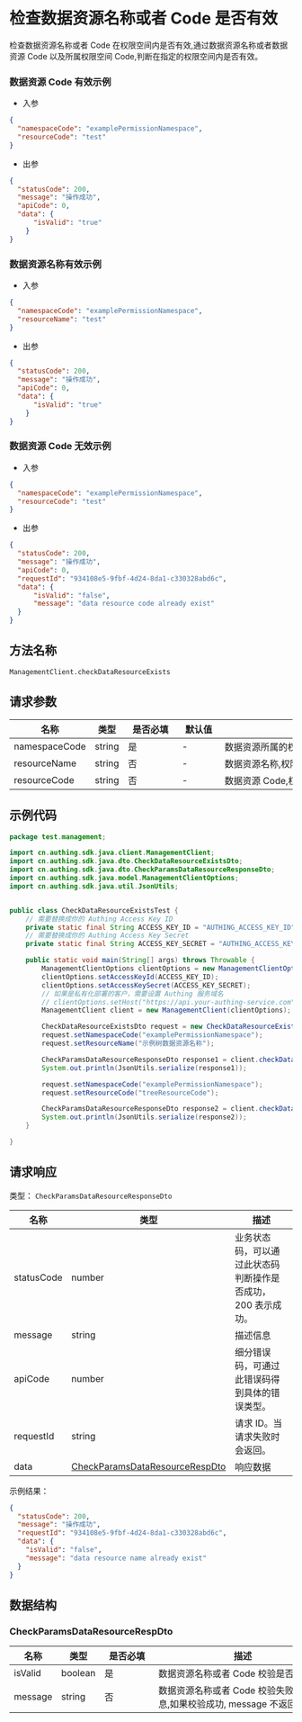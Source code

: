 # 检查数据资源名称或者 Code 是否有效

<!--
  警告⚠️：
  不要直接修改该文档，
  https://github.com/Authing/authing-docs-factory
  使用该项目进行生成
-->

<LastUpdated />

检查数据资源名称或者 Code 在权限空间内是否有效,通过数据资源名称或者数据资源 Code 以及所属权限空间 Code,判断在指定的权限空间内是否有效。

### 数据资源 Code 有效示例

- 入参

```json
{
  "namespaceCode": "examplePermissionNamespace",
  "resourceCode": "test"
}
```

- 出参

```json
{
  "statusCode": 200,
  "message": "操作成功",
  "apiCode": 0,
  "data": {
      "isValid": "true"
    }
}
```

### 数据资源名称有效示例

- 入参

```json
{
  "namespaceCode": "examplePermissionNamespace",
  "resourceName": "test"
}
```

- 出参

```json
{
  "statusCode": 200,
  "message": "操作成功",
  "apiCode": 0,
  "data": {
      "isValid": "true"
    }
}
```

### 数据资源 Code 无效示例

- 入参

```json
{
  "namespaceCode": "examplePermissionNamespace",
  "resourceCode": "test"
}
```

- 出参

```json
{
  "statusCode": 200,
  "message": "操作成功",
  "apiCode": 0,
  "requestId": "934108e5-9fbf-4d24-8da1-c330328abd6c",
  "data": {
      "isValid": "false",
      "message": "data resource code already exist"
  }
}
```
  

## 方法名称

`ManagementClient.checkDataResourceExists`

## 请求参数

| 名称 | 类型 | <div style="width:80px">是否必填</div> | <div style="width:60px">默认值</div> | <div style="width:300px">描述</div> | <div style="width:200px">示例值</div> |
| ---- | ---- | ---- | ---- | ---- | ---- |
 | namespaceCode | string  | 是 | - | 数据资源所属的权限空间 Code  | `examplePermissionNamespace` |
 | resourceName | string  | 否 | - | 数据资源名称,权限空间内唯一  | `示例数据资源名称` |
 | resourceCode | string  | 否 | - | 数据资源 Code,权限空间内唯一  | `dataResourceTestCode` |




## 示例代码

```java
package test.management;

import cn.authing.sdk.java.client.ManagementClient;
import cn.authing.sdk.java.dto.CheckDataResourceExistsDto;
import cn.authing.sdk.java.dto.CheckParamsDataResourceResponseDto;
import cn.authing.sdk.java.model.ManagementClientOptions;
import cn.authing.sdk.java.util.JsonUtils;


public class CheckDataResourceExistsTest {
    // 需要替换成你的 Authing Access Key ID
    private static final String ACCESS_KEY_ID = "AUTHING_ACCESS_KEY_ID";
    // 需要替换成你的 Authing Access Key Secret
    private static final String ACCESS_KEY_SECRET = "AUTHING_ACCESS_KEY_SECRET";

    public static void main(String[] args) throws Throwable {
        ManagementClientOptions clientOptions = new ManagementClientOptions();
        clientOptions.setAccessKeyId(ACCESS_KEY_ID);
        clientOptions.setAccessKeySecret(ACCESS_KEY_SECRET);
        // 如果是私有化部署的客户，需要设置 Authing 服务域名
        // clientOptions.setHost("https://api.your-authing-service.com");
        ManagementClient client = new ManagementClient(clientOptions);

        CheckDataResourceExistsDto request = new CheckDataResourceExistsDto();
        request.setNamespaceCode("examplePermissionNamespace");
        request.setResourceName("示例树数据资源名称");

        CheckParamsDataResourceResponseDto response1 = client.checkDataResourceExists(request);
        System.out.println(JsonUtils.serialize(response1));

        request.setNamespaceCode("examplePermissionNamespace");
        request.setResourceCode("treeResourceCode");

        CheckParamsDataResourceResponseDto response2 = client.checkDataResourceExists(request);
        System.out.println(JsonUtils.serialize(response2));
    }

}
```




## 请求响应

类型： `CheckParamsDataResourceResponseDto`

| 名称 | 类型 | 描述 |
| ---- | ---- | ---- |
| statusCode | number | 业务状态码，可以通过此状态码判断操作是否成功，200 表示成功。 |
| message | string | 描述信息 |
| apiCode | number | 细分错误码，可通过此错误码得到具体的错误类型。 |
| requestId | string | 请求 ID。当请求失败时会返回。 |
| data | <a href="#CheckParamsDataResourceRespDto">CheckParamsDataResourceRespDto</a> | 响应数据 |



示例结果：

```json
{
  "statusCode": 200,
  "message": "操作成功",
  "requestId": "934108e5-9fbf-4d24-8da1-c330328abd6c",
  "data": {
    "isValid": "false",
    "message": "data resource name already exist"
  }
}
```

## 数据结构


### <a id="CheckParamsDataResourceRespDto"></a> CheckParamsDataResourceRespDto

| 名称 | 类型 | <div style="width:80px">是否必填</div> | <div style="width:300px">描述</div> | <div style="width:200px">示例值</div> |
| ---- |  ---- | ---- | ---- | ---- |
| isValid | boolean | 是 | 数据资源名称或者 Code 校验是否有效   |  `false` |
| message | string | 否 | 数据资源名称或者 Code 校验失败提示信息,如果校验成功, message 不返回   |  `data resource name already exist` |


